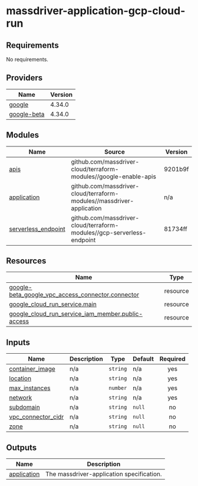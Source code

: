 # massdriver-application-gcp-cloud-run

<!-- BEGINNING OF PRE-COMMIT-TERRAFORM DOCS HOOK -->
## Requirements

No requirements.

## Providers

| Name | Version |
|------|---------|
| <a name="provider_google"></a> [google](#provider\_google) | 4.34.0 |
| <a name="provider_google-beta"></a> [google-beta](#provider\_google-beta) | 4.34.0 |

## Modules

| Name | Source | Version |
|------|--------|---------|
| <a name="module_apis"></a> [apis](#module\_apis) | github.com/massdriver-cloud/terraform-modules//google-enable-apis | 9201b9f |
| <a name="module_application"></a> [application](#module\_application) | github.com/massdriver-cloud/terraform-modules//massdriver-application | n/a |
| <a name="module_serverless_endpoint"></a> [serverless\_endpoint](#module\_serverless\_endpoint) | github.com/massdriver-cloud/terraform-modules//gcp-serverless-endpoint | 81734ff |

## Resources

| Name | Type |
|------|------|
| [google-beta_google_vpc_access_connector.connector](https://registry.terraform.io/providers/hashicorp/google-beta/latest/docs/resources/google_vpc_access_connector) | resource |
| [google_cloud_run_service.main](https://registry.terraform.io/providers/hashicorp/google/latest/docs/resources/cloud_run_service) | resource |
| [google_cloud_run_service_iam_member.public-access](https://registry.terraform.io/providers/hashicorp/google/latest/docs/resources/cloud_run_service_iam_member) | resource |

## Inputs

| Name | Description | Type | Default | Required |
|------|-------------|------|---------|:--------:|
| <a name="input_container_image"></a> [container\_image](#input\_container\_image) | n/a | `string` | n/a | yes |
| <a name="input_location"></a> [location](#input\_location) | n/a | `string` | n/a | yes |
| <a name="input_max_instances"></a> [max\_instances](#input\_max\_instances) | n/a | `number` | n/a | yes |
| <a name="input_network"></a> [network](#input\_network) | n/a | `string` | n/a | yes |
| <a name="input_subdomain"></a> [subdomain](#input\_subdomain) | n/a | `string` | `null` | no |
| <a name="input_vpc_connector_cidr"></a> [vpc\_connector\_cidr](#input\_vpc\_connector\_cidr) | n/a | `string` | `null` | no |
| <a name="input_zone"></a> [zone](#input\_zone) | n/a | `string` | `null` | no |

## Outputs

| Name | Description |
|------|-------------|
| <a name="output_application"></a> [application](#output\_application) | The massdriver-application specification. |
<!-- END OF PRE-COMMIT-TERRAFORM DOCS HOOK -->
